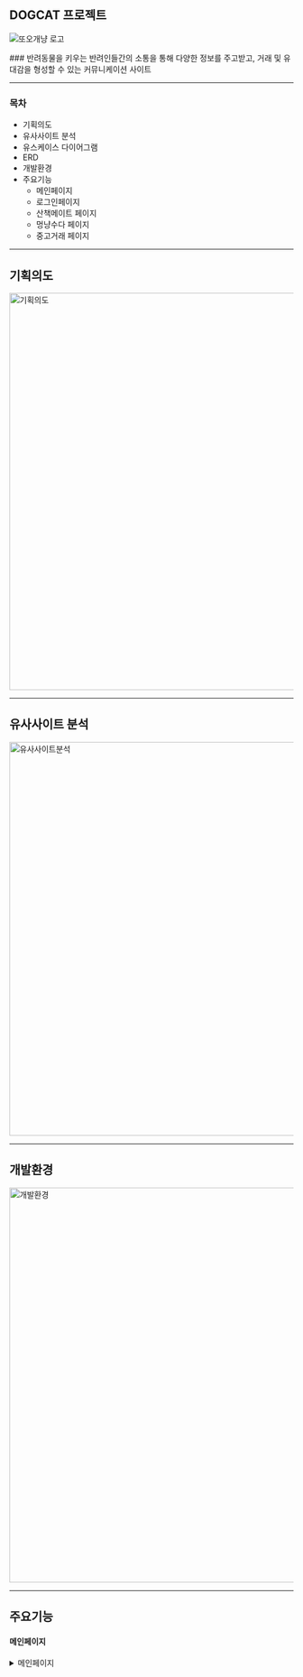 ## DOGCAT 프로젝트
<div>

![또오개냥 로고](https://github.com/yejin0220/DOGCAT/assets/117423376/58254853-01e2-47ef-8360-c82b66f280aa)

</div>
### 반려동물을 키우는 반려인들간의 소통을 통해 다양한 정보를 주고받고, 거래 및 유대감을 형성할 수 있는 커뮤니케이션 사이트

---

### 목차
* 기획의도
* 유사사이트 분석
* 유스케이스 다이어그램
* ERD
* 개발환경
* 주요기능
  - 메인페이지
  - 로그인페이지
  - 산책메이트 페이지
  - 멍냥수다 페이지
  - 중고거래 페이지

---
## 기획의도
<div>
  <img width="704" alt="기획의도" src="https://github.com/yejin0220/DOGCAT/assets/117423376/df33cb74-7f78-42d1-b52d-2cfa8cab5c73">
</div>
<hr>

## 유사사이트 분석
<div>
  <img width="698" alt="유사사이트분석" src="https://github.com/yejin0220/DOGCAT/assets/117423376/44991a5a-e2da-4d61-8691-4ee1908a0755">
</div>
<hr>

## 개발환경
<div>
  <img width="700" alt="개발환경" src="https://github.com/yejin0220/DOGCAT/assets/117423376/c2ed8ac6-e54b-4d33-8c6a-d8430e8de55e">
</div>
<hr>

## 주요기능
<h4>메인페이지</h4>
<details>
  <summary>메인페이지</summary>
  <div markdown="1">

![또오개냥 메인](https://github.com/yejin0220/DOGCAT/assets/117423376/ce1072f2-459a-4e10-a7e7-2064f91c0521)

  </div>
</details>
  






